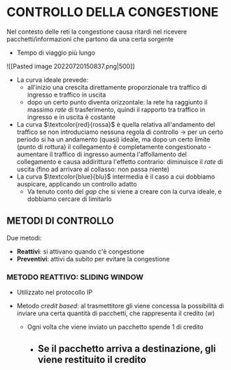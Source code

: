 # CONTROLLO DELLA CONGESTIONE

Nel contesto delle reti la congestione causa ritardi nel ricevere pacchetti/informazioni che partono da una certa sorgente
- Tempo di viaggio più lungo

![[Pasted image 20220720150837.png|500]]
- La curva ideale prevede:
	- all'inizio una crescita direttamente proporzionale tra traffico di ingresso e traffico in uscita
	- dopo un certo punto diventa orizzontale: la rete ha raggiunto il massimo $rate$ di trasferimento, quindi il rapporto tra traffico in ingresso e in uscita è costante
- La curva $\textcolor{red}{rossa}$ è quella relativa all'andamento del traffico se non introduciamo nessuna regola di controllo $\to$ per un certo periodo si ha un andamento (quasi) ideale, ma dopo un certo limite (punto di rottura) il collegamento è completamente congestionato - aumentare il traffico di ingresso aumenta l'affollamento del collegamento e causa addirittura l'effetto contrario: diminuisce il $rate$ di uscita (fino ad arrivare al collasso: non passa niente)
- La curva $\textcolor{blue}{blu}$ intermedia è il caso a cui dobbiamo auspicare, applicando un controllo adatto
	- Va tenuto conto del $gap$ che si viene a creare con la curva ideale, e dobbiamo cercare di limitarlo 

## METODI DI CONTROLLO
Due metodi:
- **Reattivi**: si attivano quando c'è congestione
- **Preventivi**: attivi da subito per evitare la congestione

### METODO REATTIVO: SLIDING WINDOW
- Utilizzato nel protocollo IP

- Metodo *credit based*: al trasmettitore gli viene concessa la possibilità di inviare una certa quantità di pacchetti, che rappresenta il credito ($w$) 
	- Ogni volta che viene inviato un pacchetto spende $1$ di credito
		- Se il pacchetto arriva a destinazione, gli viene restituito il credito
			- 